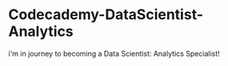 # Codecademy-DataScientist-Analytics
i'm in  journey to becoming a Data Scientist: Analytics Specialist!
